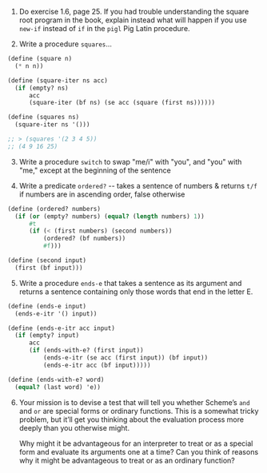 1. Do exercise 1.6, page 25. If you had trouble understanding the square root program in the book, explain instead what will happen if you use `new-if` instead of `if` in the `pigl` Pig Latin procedure.

2. Write a procedure `squares`...

```scheme
(define (square n)
  (* n n))

(define (square-iter ns acc)
  (if (empty? ns)
      acc
      (square-iter (bf ns) (se acc (square (first ns))))))

(define (squares ns)
  (square-iter ns '()))

;; > (squares '(2 3 4 5))
;; (4 9 16 25)
```

3. Write a procedure `switch` to swap "me/i" with "you", and "you" with "me,"
    except at the beginning of the sentence



4. Write a predicate `ordered?` -- takes a sentence of numbers & returns `t/f` if numbers are in
    ascending order, false otherwise

```scheme
(define (ordered? numbers)
  (if (or (empty? numbers) (equal? (length numbers) 1))
      #t
      (if (< (first numbers) (second numbers))
          (ordered? (bf numbers))
          #f)))

(define (second input)
  (first (bf input)))
```

5. Write a procedure `ends-e` that takes a sentence as its argument and returns a sentence containing only those words that end in the letter E.

```scheme
(define (ends-e input)
  (ends-e-itr '() input))

(define (ends-e-itr acc input)
  (if (empty? input)
      acc
      (if (ends-with-e? (first input))
          (ends-e-itr (se acc (first input)) (bf input))
          (ends-e-itr acc (bf input)))))

(define (ends-with-e? word)
  (equal? (last word) 'e))
```

6. Your mission is to devise a test that will tell you whether Scheme’s `and` and `or` are special
    forms or ordinary functions. This is a somewhat tricky problem, but it’ll get you thinking
    about the evaluation process more deeply than you otherwise might.



    Why might it be advantageous for an interpreter to treat or as a special form and evaluate
    its arguments one at a time? Can you think of reasons why it might be advantageous to
    treat or as an ordinary function?